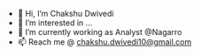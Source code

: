 - 👋 Hi, I’m Chakshu Dwivedi
- 👀 I’m interested in ...
- 🌱 I’m currently working as Analyst @Nagarro
- 📫 Reach me @ chakshu.dwivedi10@gmail.com

<!---
chakshudwivedi/chakshudwivedi is a ✨ special ✨ repository because its `README.md` (this file) appears on your GitHub profile.
You can click the Preview link to take a look at your changes.
--->
